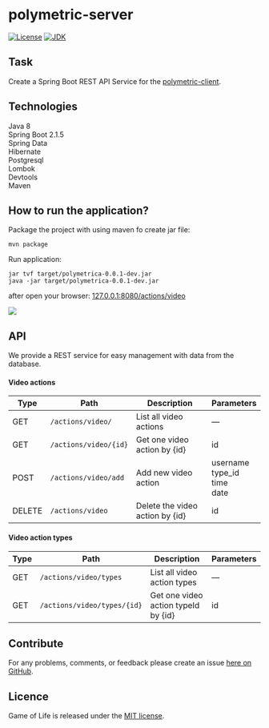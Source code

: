 # polymetric-server

[![License](https://img.shields.io/badge/license-MIT-brightgreen.svg)](https://mit-license.org/)
[![JDK](https://img.shields.io/badge/JDK-%3E%3D%201.8-d36e6e.svg?style=flat-circle)](https://docs.oracle.com/javase/8/docs/)
<br>

## Task
Create a Spring Boot REST API Service for the <a href="https://github.com/perfectstorms/polymetric-client">polymetric-client</a>.

## Technologies
Java 8<br>
Spring Boot 2.1.5<br>
Spring Data<br>
Hibernate<br>
Postgresql<br>
Lombok<br>
Devtools<br>
Maven<br>

## How to run the application?
Package the project with using maven fo create jar file:
```
mvn package
```

Run application:
```
jar tvf target/polymetrica-0.0.1-dev.jar
java -jar target/polymetrica-0.0.1-dev.jar
```

after open your  browser: <a href="http://127.0.0.1:8080/actions/video">127.0.0.1:8080/actions/video</a>

<img src="https://i.ibb.co/PgLv9ZS/video.png">


## API
We provide a REST service for easy management with data from the database.

#### Video actions
| Type | Path | Description | Parameters |
| --- | --- | --- | --- |
| GET | `/actions/video/` | List all video actions | &mdash; |
| GET | `/actions/video/{id}` | Get one video action by {id} | id |
| POST | `/actions/video/add` | Add new video action | username<br>type_id<br>time<br>date |
| DELETE | `/actions/video` | Delete the video action by {id} | id |

#### Video action types
| Type | Path | Description | Parameters |
| --- | --- | --- | --- |
| GET | `/actions/video/types` | List all video action types | &mdash; |
| GET | `/actions/video/types/{id}` | Get one video action typeId by {id} | id |

## Contribute
For any problems, comments, or feedback please create an issue [here on GitHub](https://github.com/perfectstorms/polymetric-client/issues).
<br>

## Licence
Game of Life is released under the [MIT license](https://en.wikipedia.org/wiki/MIT_License).